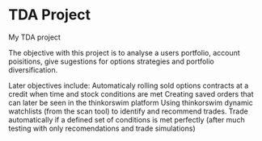 # TDA Project
My TDA project

The objective with this project is to analyse a users portfolio, account poisitions, give sugestions for options strategies and portfolio diversification.

Later objectives include:
  Automaticaly rolling sold options contracts at a credit when time and stock conditions are met
  Creating saved orders that can later be seen in the thinkorswim platform
  Using thinkorswim dynamic watchlists (from the scan tool) to identify and recommend trades.
  Trade automatically if a defined set of conditions is met perfectly (after much testing with only recomendations and trade simulations)
